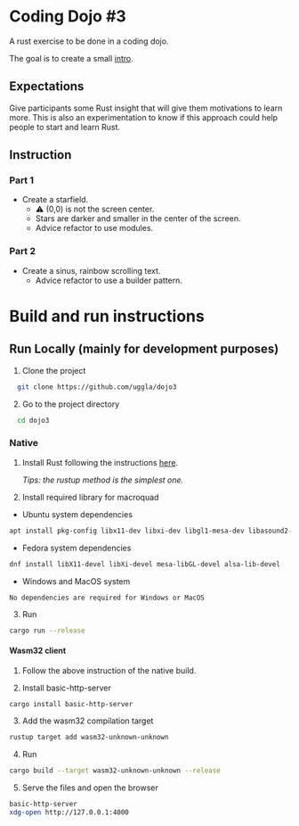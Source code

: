 # Coding Dojo #3

A rust exercise to be done in a coding dojo.

The goal is to create a small
[intro](https://en.wikipedia.org/wiki/Crack_intro).

## Expectations

Give participants some Rust insight that will give them
motivations to learn more.
This is also an experimentation to know if this approach could help people
to start and learn Rust.

## Instruction

### Part 1

- Create a starfield.
  - ⚠️  (0,0) is not the screen center.
  - Stars are darker and smaller in the center of the screen.
  - Advice refactor to use modules.

### Part  2

- Create a sinus, rainbow scrolling text.
  - Advice refactor to use a builder pattern.

# Build and run instructions
## Run Locally (mainly for development purposes)

1. Clone the project

```bash
  git clone https://github.com/uggla/dojo3
```

2. Go to the project directory

```bash
  cd dojo3
```

### Native
1. Install Rust following the instructions [here](https://www.rust-lang.org/fr/learn/get-started).

   *Tips: the rustup method is the simplest one.*

2. Install required library for macroquad

* Ubuntu system dependencies
```bash
apt install pkg-config libx11-dev libxi-dev libgl1-mesa-dev libasound2-dev
```

* Fedora system dependencies
```bash
dnf install libX11-devel libXi-devel mesa-libGL-devel alsa-lib-devel
```

* Windows and MacOS system
```
No dependencies are required for Windows or MacOS
```

3. Run
```bash
cargo run --release
```

#### Wasm32 client

1. Follow the above instruction of the native build.

2. Install basic-http-server
```bash
cargo install basic-http-server
```

3. Add the wasm32 compilation target
```bash
rustup target add wasm32-unknown-unknown
```

4. Run
```bash
cargo build --target wasm32-unknown-unknown --release
```

5. Serve the files and open the browser
```bash
basic-http-server
xdg-open http://127.0.0.1:4000
```

